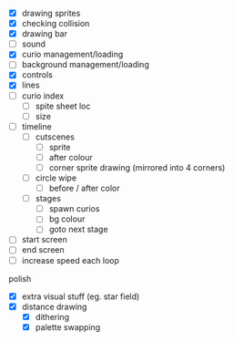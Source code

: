 * [x] drawing sprites
* [x] checking collision
* [x] drawing bar
* [ ] sound
* [x] curio management/loading
* [ ] background management/loading
* [x] controls
* [x] lines
* [ ] curio index
    * [ ] spite sheet loc
    * [ ] size
* [ ] timeline
    * [ ] cutscenes
        * [ ] sprite
        * [ ] after colour
        * [ ] corner sprite drawing (mirrored into 4 corners)
    * [ ] circle wipe
        * [ ] before / after color
    * [ ] stages
        * [ ] spawn curios
        * [ ] bg colour
        * [ ] goto next stage
* [ ] start screen
* [ ] end screen
* [ ] increase speed each loop

polish

* [x] extra visual stuff (eg. star field)
* [x] distance drawing
    * [x] dithering
    * [x] palette swapping